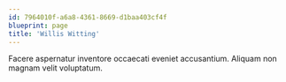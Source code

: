 ```yaml
---
id: 7964010f-a6a8-4361-8669-d1baa403cf4f
blueprint: page
title: 'Willis Witting'
---
```

Facere aspernatur inventore occaecati eveniet accusantium. Aliquam non magnam velit voluptatum.